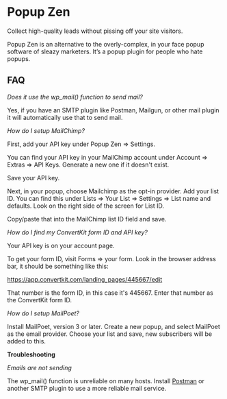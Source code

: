 # Popup Zen

Collect high-quality leads without pissing off your site visitors.

Popup Zen is an alternative to the overly-complex, in your face popup software of sleazy marketers. It’s a popup plugin for people who hate popups. 

## FAQ

*Does it use the wp_mail() function to send mail?* 

Yes, if you have an SMTP plugin like Postman, Mailgun, or other mail plugin it will automatically use that to send mail.

*How do I setup MailChimp?*

First, add your API key under Popup Zen => Settings.

You can find your API key in your MailChimp account under Account => Extras => API Keys. Generate a new one if it doesn't exist.

Save your API key.

Next, in your popup, choose Mailchimp as the opt-in provider. Add your list ID. You can find this under Lists => Your List => Settings => List name and defaults. Look on the right side of the screen for List ID.

Copy/paste that into the MailChimp list ID field and save.

*How do I find my ConvertKit form ID and API key?*

Your API key is on your account page.

To get your form ID, visit Forms => your form. Look in the browser address bar, it should be something like this:

https://app.convertkit.com/landing_pages/445667/edit

That number is the form ID, in this case it's 445667. Enter that number as the ConvertKit form ID.

*How do I setup MailPoet?*

Install MailPoet, version 3 or later. Create a new popup, and select MailPoet as the email provider. Choose your list and save, new subscribers will be added to this.

**Troubleshooting**

*Emails are not sending*

The wp_mail() function is unreliable on many hosts. Install [Postman](https://wordpress.org/plugins/postman-smtp/) or another SMTP plugin to use a more reliable mail service.